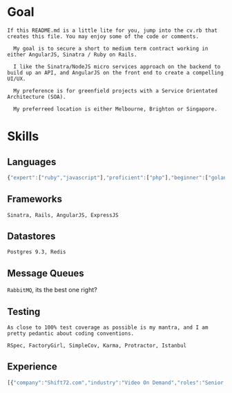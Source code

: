 # Goal
`If this README.md is a little lite for you, jump into the cv.rb that creates this file. You may enjoy some of the code or comments.`

      My goal is to secure a short to medium term contract working in either AngularJS, Sinatra / Ruby on Rails.

      I like the Sinatra/NodeJS micro services approach on the backend to build up an API, and AngularJS on the front end to create a compelling UI/UX.

      My preference is for greenfield projects with a Service Orientated Architecture (SOA).

      My preferreed location is either Melbourne, Brighton or Singapore.


# Skills
## Languages
```javascript
{"expert":["ruby","javascript"],"proficient":["php"],"beginner":["golang"]}
```

## Frameworks
`Sinatra, Rails, AngularJS, ExpressJS`

## Datastores
`Postgres 9.3, Redis`

## Message Queues
`RabbitMQ`, its the best one right?

## Testing
`As close to 100% test coverage as possible is my mantra, and I am pretty pedantic about coding conventions.`

`RSpec, FactoryGirl, SimpleCov, Karma, Protractor, Istanbul`

## Experience
```javascript
[{"company":"Shift72.com","industry":"Video On Demand","roles":"Senior Web Dev","when":{"from":"Feb 2013","to":"2014-07-28 23:17:47 +0100"}},{"company":"TestScreening.com","industry":"Video Audience Metrics","roles":"Founder Senior Web Dev","when":{"from":"July 2013","to":"2014-07-28 23:17:47 +0100"}}]
```
